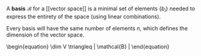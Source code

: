 A **basis** $\mathcal{B}$ for a [[vector space]] is a minimal set of elements $\{b_i\}$ needed to express the entirety of the space (using linear combinations). 


Every basis will have the same number of elements $n$, which defines the dimension of the vector space.

\begin{equation}
\dim V \triangleq | \mathcal{B} |
\end{equation}